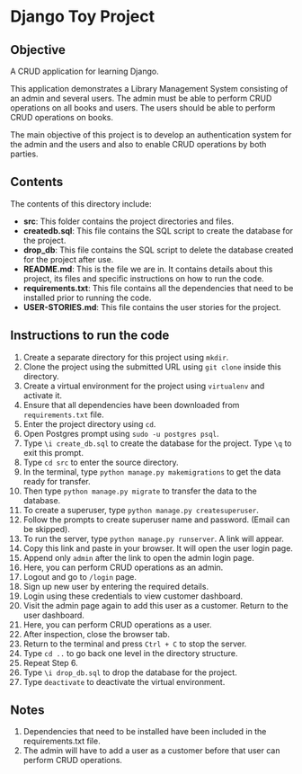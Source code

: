 # Django Toy Project

## Objective
A CRUD application for learning Django.

This application demonstrates a Library Management System consisting of an admin and several users. The admin must be able to perform CRUD operations on all books and users. The users should be able to perform CRUD operations on books.

The main objective of this project is to develop an authentication system for the admin and the users and also to enable CRUD operations by both parties.

## Contents
The contents of this directory include:

- **src**: This folder contains the project directories and files.
- **createdb.sql**: This file contains the SQL script to create the database for the project.
- **drop_db**: This file contains the SQL script to delete the database created for the project after use.
- **README.md**: This is the file we are in. It contains details about this project, its files and specific instructions on how to run the code.
- **requirements.txt**: This file contains all the dependencies that need to be installed prior to running the code.
- **USER-STORIES.md**: This file contains the user stories for the project.

## Instructions to run the code

1. Create a separate directory for this project using ```mkdir```.
2. Clone the project using the submitted URL using ```git clone``` inside this directory.
3. Create a virtual environment for the project using ```virtualenv``` and activate it.
4. Ensure that all dependencies have been downloaded from ```requirements.txt``` file.
5. Enter the project directory using ```cd```.
6. Open Postgres prompt using ```sudo -u postgres psql```.
7. Type ```\i create_db.sql``` to create the database for the project. Type ```\q``` to exit this prompt.
8. Type ```cd src``` to enter the source directory.
9. In the terminal, type ```python manage.py makemigrations``` to get the data ready for transfer.
10. Then type ```python manage.py migrate``` to transfer the data to the database.
11. To create a superuser, type ```python manage.py createsuperuser```.
12. Follow the prompts to create superuser name and password. (Email can be skipped).
13. To run the server, type ```python manage.py runserver```. A link will appear.
14. Copy this link and paste in your browser. It will open the user login page.
15. Append only ```admin``` after the link to open the admin login page.
16. Here, you can perform CRUD operations as an admin.
17. Logout and go to ```/login``` page.
18. Sign up new user by entering the required details.
19. Login using these credentials to view customer dashboard.
20. Visit the admin page again to add this user as a customer. Return to the user dashboard.
21. Here, you can perform CRUD operations as a user.
22. After inspection, close the browser tab.
23. Return to the terminal and press ```Ctrl + C``` to stop the server.
24. Type ```cd ..``` to go back one level in the directory structure.
25. Repeat Step 6.
26. Type ```\i drop_db.sql``` to drop the database for the project.
27. Type ```deactivate``` to deactivate the virtual environment.


## Notes

1. Dependencies that need to be installed have been included in the requirements.txt file.
2. The admin will have to add a user as a customer before that user can perform CRUD operations.